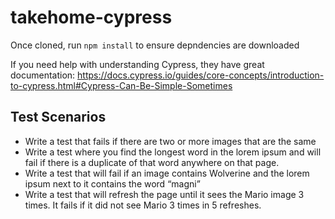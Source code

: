 # takehome-cypress
Once cloned, run `npm install` to ensure depndencies are downloaded

If you need help with understanding Cypress, they have great documentation: https://docs.cypress.io/guides/core-concepts/introduction-to-cypress.html#Cypress-Can-Be-Simple-Sometimes

## Test Scenarios

*	Write a test that fails if there are two or more images that are the same
*	Write a test where you find the longest word in the lorem ipsum and will fail if there is a duplicate of that word anywhere on that page.
*	Write a test that will fail if an image contains Wolverine and the lorem ipsum next to it contains the word “magni”
*	Write a test that will refresh the page until it sees the Mario image 3 times. It fails if it did not see Mario 3 times in 5 refreshes.

